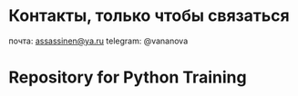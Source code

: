 # Контакты, только чтобы связаться
почта: assassinen@ya.ru
telegram: @vananova
# Repository for Python Training
